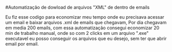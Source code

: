 
#Automatização de dowload de arquivos "XML" de dentro de emails

Eu fiz esse codigo para economizar meu tempo onde eu precisava acessar um email e baixar arquivos .xml de emails que chegavam, Por dia chegavam em media 200 emails, com essa automatização consegui economizar 20 min de trabalho manual, onde so com 2 clicks em um arquivo ".exe" executavel eu posso conseguir os arquivos que eu desejo, sem ter que abrir email por email.

